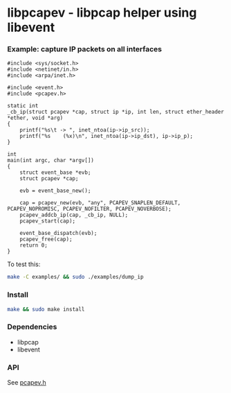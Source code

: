 libpcapev - libpcap helper using libevent
=========================================

### Example: capture IP packets on all interfaces

```
#include <sys/socket.h>
#include <netinet/in.h>
#include <arpa/inet.h>

#include <event.h>
#include <pcapev.h>

static int
_cb_ip(struct pcapev *cap, struct ip *ip, int len, struct ether_header *ether, void *arg)
{
	printf("%s\t -> ", inet_ntoa(ip->ip_src));
	printf("%s    (%x)\n", inet_ntoa(ip->ip_dst), ip->ip_p);
}

int
main(int argc, char *argv[])
{
	struct event_base *evb;
	struct pcapev *cap;

	evb = event_base_new();

	cap = pcapev_new(evb, "any", PCAPEV_SNAPLEN_DEFAULT, PCAPEV_NOPROMISC, PCAPEV_NOFILTER, PCAPEV_NOVERBOSE);
	pcapev_addcb_ip(cap, _cb_ip, NULL);
	pcapev_start(cap);

	event_base_dispatch(evb);
	pcapev_free(cap);
	return 0;
}
```

To test this:
```bash
make -C examples/ && sudo ./examples/dump_ip
```

### Install

```bash
make && sudo make install
```

### Dependencies

* libpcap
* libevent

### API

See [pcapev.h](pcapev.h)
